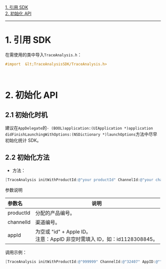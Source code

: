 [1. 引用 SDK](#jump1)<br>
[2. 初始化 API](#jump2)</br>


------------

# <span id="jump1">1. 引用 SDK</span>

在需使用的类中导入`TraceAnalysis.h`：

```objective-c
#import  &lt;TraceAnalysisSDK/TraceAnalysis.h>
```
&ensp;
# <span id="jump2">2. 初始化 API</span>
## 2.1 初始化时机

建议在`AppDelegate`的`- (BOOL)application:(UIApplication *)application didFinishLaunchingWithOptions:(NSDictionary *)launchOptions`方法中尽早初始化统计 SDK。



## 2.2 初始化方法

- 方法：
```objective-c
[TraceAnalysis initWithProductId:@"your productId" ChannelId:@"your channelId" AppID:@"your app id"];
```

参数说明

|参数名|说明|
|:----  |-----   |
|productId |分配的产品编号。   |
|channelId | 渠道编号。  |
|appId | 为空或 "id" + Apple ID。<br>注意：AppID 非空时需填入 ID，如：id1128308845。</br>  |


调用示例：
```objective-c
[TraceAnalysis initWithProductId:@"999999" ChannelId:@"32407" AppID:@""];
```
&ensp;
